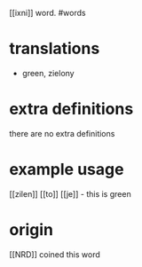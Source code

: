[[ixni]] word.
#words
# translations
- green, zielony
# extra definitions
there are no extra definitions
# example usage
[[zilen]] [[to]] [[je]] - this is green
# origin
[[NRD]] coined this word